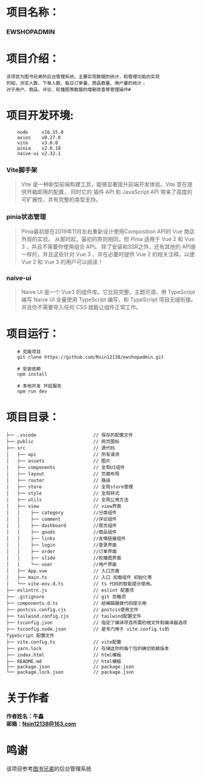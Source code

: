 # 项目名称：
### **EWSHOPADMIN**
# 项目介绍：
```angular2html
该项目为图书兄弟的后台管理系统，主要实现数据的统计，和管理功能的实现
列如，浏览人数、下单人数、每日订单量、商品数量、用户量的统计；
对于用户、商品、评论、轮播图等数据的增删改查等管理操作# 
```
# 项目开发环境:
```angular2html
    node     v16.15.0
    axios    v0.27.0
    vite     v3.0.0
    pinia    v2.0.18
    naive-ui v2.32.1
```
### Vite脚手架
> Vite  是一种新型前端构建工具，能够显著提升前端开发体验。Vite 意在提供开箱即用的配置，
同时它的 插件 API 和 JavaScript API 带来了高度的可扩展性，并有完整的类型支持。
### pinia状态管理
> Pinia最初是在2019年11月左右重新设计使用Composition API的 Vue 商店外观的实验。
从那时起，最初的原则相同，但 Pinia 适用于 Vue 2 和 Vue 3 ，并且不需要你使用组合 API。
除了安装和SSR之外，还有其他的 API是一样的，并且这些针对 Vue 3 ，并在必要时提供 Vue 2
的相关注释，以便 Vue 2 和 Vue 3 的用户可以阅读！
### naive-ui
>Naive UI 是一个 Vue3 的组件库。它比较完整，主题可调，用 TypeScript 编写
Naive UI 全量使用 TypeScript 编写，和 TypeScript 项目无缝衔接。
并且你不需要导入任何 CSS 就能让组件正常工作。
# 项目运行：
```angular2html
    # 克隆项目
    git clone https://github.com/Nsin12138/ewshopadmin.git

    # 安装依赖
    npm install

    # 本地开发 开启服务
    npm run dev
```

# 项目目录：
```
├── .vscode                     // 保存的配置文件  
├── public                      // 网页图标            
├── src                         // 源代码  
│   ├── api                     // 所有请求  
│   ├── assets                  // 图片  
│   ├── components              // 全局UI组件  
│   ├── layout                  // 页面布局  
│   ├── router                  // 路由  
│   ├── store                   // 全局store管理  
│   ├── style                   // 全局样式
│   ├── utils                   // 全局公用方法   
│   ├── view                    // view界面  
│   │    ├── category           //分类组件  
│   │    ├── comment            //评论组件  
│   │    ├── dashboard          //首页组件  
│   │    ├── goods              //商品组件  
│   │    ├── links              //友情链接组件  
│   │    ├── login              //登录界面  
│   │    ├── order              //订单界面  
│   │    ├── slide              //轮播图界面  
│   │    └── user               //用户界面  
│   ├── App.vue                 // 入口页面  
│   ├── main.ts                 // 入口 加载组件 初始化等  
│   └── vite-env.d.ts           // ts 代码的智能提示使用。   
├── eslintrc.js                 // eslint 配置项  
├── .gitignore                  // git 忽略项  
├── components.d.ts             // 给编辑器做代码提示用  
├── postcss.config.cjs          // postcss使用文件
├── tailwind.config.cjs         // tailwind配置文件
├── tsconfig.json               // 指定了编译项目所需的根文件和编译器选项
├── tsconfig.node.json          // 是专门用于 vite.config.ts的 TypeScript 配置文件
├── vite.config.ts              // vite配置
├── yarn.lock                   // 存储这你的每个包的确切依赖版本
├── index.html                  // html模板
├── README.md                   // html模板
├── package.json                // package.json
└── package.lock.json           // package.json
```
# 关于作者
**作者姓名：牛鑫**  
**邮箱：Nsin12138@163.com**
# 鸣谢
该项目参考[图书兄弟](https://api.shop.eduwork.cn/)的后台管理系统
